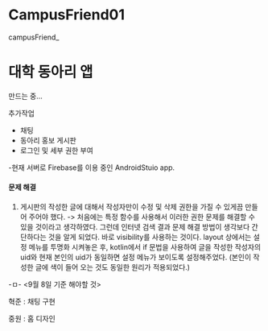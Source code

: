 # CampusFriend01
campusFriend_

<h1>대학 동아리 앱</h1>

만드는 중...

추가작업
* 채팅
* 동아리 홍보 게시판
* 로그인 및 세부 권한 부여

-현재 서버로 Firebase를 이용 중인 AndroidStuio app.

<h4>문제 해결</h4>

1. 게시판의 작성한 글에 대해서 작성자만이 수정 및 삭제 권한을 가질 수 있게끔 만들어 주어야 했다.
-> 처음에는 특정 함수를 사용해서 이러한 권한 문제를 해결할 수 있을 것이라고 생각하였다. 그런데 인터넷 검색 결과 문제 해결 방법이 생각보다 간단하다는 것을 알게 되었다. 바로 visibility를 사용하는 것이다. layout 상에서는 설정 메뉴를 투명화 시켜놓은 후, kotlin에서 if 문법을 사용하여 글을 작성한 작성자의 uid와 현재 본인의 uid가 동일하면 설정 메뉴가 보이도록 설정해주었다. (본인이 작성한 글에 색이 들어 오는 것도 동일한 원리가 적용되었다.)  


-ㅁ-
<9월 8일 기준 해야할 것>
<p>혁준 : 채팅 구현</p>
중원 : 홈 디자인 

